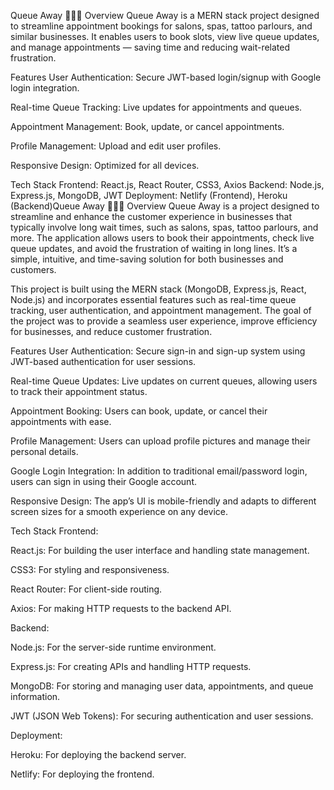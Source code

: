 Queue Away 🚶‍♂️💈
Overview
Queue Away is a MERN stack project designed to streamline appointment bookings for salons, spas, tattoo parlours, and similar businesses. It enables users to book slots, view live queue updates, and manage appointments — saving time and reducing wait-related frustration.

Features
User Authentication: Secure JWT-based login/signup with Google login integration.

Real-time Queue Tracking: Live updates for appointments and queues.

Appointment Management: Book, update, or cancel appointments.

Profile Management: Upload and edit user profiles.

Responsive Design: Optimized for all devices.

Tech Stack
Frontend: React.js, React Router, CSS3, Axios
Backend: Node.js, Express.js, MongoDB, JWT
Deployment: Netlify (Frontend), Heroku (Backend)Queue Away 🚶‍♂️💈
Overview
Queue Away is a project designed to streamline and enhance the customer experience in businesses that typically involve long wait times, such as salons, spas, tattoo parlours, and more. The application allows users to book their appointments, check live queue updates, and avoid the frustration of waiting in long lines. It’s a simple, intuitive, and time-saving solution for both businesses and customers.

This project is built using the MERN stack (MongoDB, Express.js, React, Node.js) and incorporates essential features such as real-time queue tracking, user authentication, and appointment management. The goal of the project was to provide a seamless user experience, improve efficiency for businesses, and reduce customer frustration.

Features
User Authentication: Secure sign-in and sign-up system using JWT-based authentication for user sessions.

Real-time Queue Updates: Live updates on current queues, allowing users to track their appointment status.

Appointment Booking: Users can book, update, or cancel their appointments with ease.

Profile Management: Users can upload profile pictures and manage their personal details.

Google Login Integration: In addition to traditional email/password login, users can sign in using their Google account.

Responsive Design: The app’s UI is mobile-friendly and adapts to different screen sizes for a smooth experience on any device.

Tech Stack
Frontend:

React.js: For building the user interface and handling state management.

CSS3: For styling and responsiveness.

React Router: For client-side routing.

Axios: For making HTTP requests to the backend API.

Backend:

Node.js: For the server-side runtime environment.

Express.js: For creating APIs and handling HTTP requests.

MongoDB: For storing and managing user data, appointments, and queue information.

JWT (JSON Web Tokens): For securing authentication and user sessions.

Deployment:

Heroku: For deploying the backend server.

Netlify: For deploying the frontend.